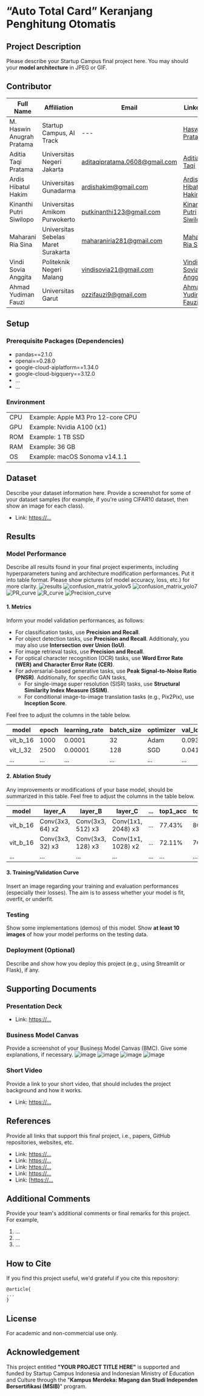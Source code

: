 # “Auto Total Card” Keranjang Penghitung Otomatis

## Project Description
Please describe your Startup Campus final project here. You may should your <b>model architecture</b> in JPEG or GIF.

## Contributor
| Full Name                | Affiliation                       | Email                          | LinkedIn                                       | Role          |
|--------------------------|-----------------------------------|--------------------------------|------------------------------------------------|---------------|
| M. Haswin Anugrah Pratama| Startup Campus, AI Track          | ---                            | [Haswin Pratama](https://www.linkedin.com/in/haswinpratama/)   | Supervisor |
| Aditia Taqi Pratama      | Universitas Negeri Jakarta        | aditaqipratama.0608@gmail.com | [Aditia Taqi](http://www.linkedin.com/in/aditaqip)             | Team Lead  |
| Ardis Hibatul Hakim      | Universitas Gunadarma             | ardishakim@gmail.com | [Ardis Hibatul Hakim](https://www.linkedin.com/in/ardis-hibatul-hakim/) | Team Member |
| Kinanthi Putri Siwilopo  | Universitas Amikom Purwokerto | putkinanthi123@gmail.com | [Kinanthi Putri Siwilopo](https://www.linkedin.com/in/kinanthi-putri-siwilopo-b88b9b217/) | Team Member  |
| Maharani Ria Sina     | Universitas Sebelas Maret Surakarta| maharaniria281@gmail.com | [Maharani Ria Sina](https://www.linkedin.com/in/maharani-ria-sina-893620237/) | Team Member |
| Vindi Sovia Anggita      | Politeknik Negeri Malang        | vindisovia21@gmail.com | [Vindi Sovia Anggita](https://www.linkedin.com/in/vindi-sovia-anggita/) | Team Member |
| Ahmad Yudiman Fauzi      | Universitas Garut               | ozzifauzi9@gmail.com | [Ahmad Yudiman Fauzi](https://www.linkedin.com/in/ahmad-yudiman-fauzi-02665a22a/) | Team Member |

## Setup
### Prerequisite Packages (Dependencies)
- pandas==2.1.0
- openai==0.28.0
- google-cloud-aiplatform==1.34.0
- google-cloud-bigquery==3.12.0
- ...
- ...

### Environment
| | |
| --- | --- |
| CPU | Example: Apple M3 Pro 12-core CPU |
| GPU | Example: Nvidia A100 (x1) |
| ROM | Example: 1 TB SSD |
| RAM | Example: 36 GB |
| OS | Example: macOS Sonoma v14.1.1 |

## Dataset
Describe your dataset information here. Provide a screenshot for some of your dataset samples (for example, if you're using CIFAR10 dataset, then show an image for each class).
- Link: [https://...](https://app.roboflow.com/finalproject-uucte/keranjang-deteksi/16)

## Results
### Model Performance
Describe all results found in your final project experiments, including hyperparameters tuning and architecture modification performances. Put it into table format. Please show pictures (of model accuracy, loss, etc.) for more clarity.
![results](https://github.com/VindiSovia/AutoTotalCard/assets/105348760/910b66f4-a0c9-4c5d-8369-9fbf70734bea)
![confusion_matrix_yolov5](https://github.com/VindiSovia/AutoTotalCard/assets/105348760/71f8461e-8dd6-4163-a068-61d03b34a556)
![confusion_matrix_yolo7](https://github.com/VindiSovia/AutoTotalCard/assets/105348760/fd183f3e-ee3b-4b6a-aadd-99de6ec59c22)
![PR_curve](https://github.com/VindiSovia/AutoTotalCard/assets/105348760/bb854481-ea16-42c7-9745-3a1018b52eb1)
![R_curve](https://github.com/VindiSovia/AutoTotalCard/assets/105348760/9c4653ce-7e6b-46c7-bccf-dfe155d11f3d)
![Precision_curve](https://github.com/VindiSovia/AutoTotalCard/assets/105348760/3d89251b-c2bf-4775-8194-d1895a76e652)


#### 1. Metrics
Inform your model validation performances, as follows:
- For classification tasks, use **Precision and Recall**.
- For object detection tasks, use **Precision and Recall**. Additionaly, you may also use **Intersection over Union (IoU)**.
- For image retrieval tasks, use **Precision and Recall**.
- For optical character recognition (OCR) tasks, use **Word Error Rate (WER) and Character Error Rate (CER)**.
- For adversarial-based generative tasks, use **Peak Signal-to-Noise Ratio (PNSR)**. Additionally, for specific GAN tasks,
  - For single-image super resolution (SISR) tasks, use **Structural Similarity Index Measure (SSIM)**.
  - For conditional image-to-image translation tasks (e.g., Pix2Pix), use **Inception Score**.

Feel free to adjust the columns in the table below.

| model | epoch | learning_rate | batch_size | optimizer | val_loss | val_precision | val_recall | ... |
| --- | --- | --- | --- | --- | --- | --- | --- | --- |
| vit_b_16 | 1000 |  0.0001 | 32 | Adam | 0.093 | 88.34% | 84.15% | ... |
| vit_l_32 | 2500 | 0.00001 | 128 | SGD | 0.041 | 90.19% | 87.55% | ... |
| ... | ... | ... | ... | ... | ... | ... | ... | ... | 

#### 2. Ablation Study
Any improvements or modifications of your base model, should be summarized in this table. Feel free to adjust the columns in the table below.

| model | layer_A | layer_B | layer_C | ... | top1_acc | top5_acc |
| --- | --- | --- | --- | --- | --- | --- |
| vit_b_16 | Conv(3x3, 64) x2 | Conv(3x3, 512) x3 | Conv(1x1, 2048) x3 | ... | 77.43% | 80.08% |
| vit_b_16 | Conv(3x3, 32) x3 | Conv(3x3, 128) x3 | Conv(1x1, 1028) x2 | ... | 72.11% | 76.84% |
| ... | ... | ... | ... | ... | ... | ... |

#### 3. Training/Validation Curve
Insert an image regarding your training and evaluation performances (especially their losses). The aim is to assess whether your model is fit, overfit, or underfit.
 
### Testing
Show some implementations (demos) of this model. Show **at least 10 images** of how your model performs on the testing data.

### Deployment (Optional)
Describe and show how you deploy this project (e.g., using Streamlit or Flask), if any.

## Supporting Documents
### Presentation Deck
- Link: [https://...](https://www.canva.com/design/DAF0gqaiBM4/wF7b4IWyKLsN5bwico1WuQ/edit)

### Business Model Canvas
Provide a screenshot of your Business Model Canvas (BMC). Give some explanations, if necessary.
![image](https://github.com/VindiSovia/AutoTotalCard/assets/105348760/c9dc0e7b-6ece-4d2b-bca7-2d1c6223b221)
![image](https://github.com/VindiSovia/AutoTotalCard/assets/105348760/f8946bab-d68b-43d7-9b09-c690854d8535)
![image](https://github.com/VindiSovia/AutoTotalCard/assets/105348760/8f08e275-96a2-4275-a64e-0c0a6cb69ee4)
![image](https://github.com/VindiSovia/AutoTotalCard/assets/105348760/5c7ef3a1-e1e8-4c55-a265-e5b2f50354ca)


### Short Video
Provide a link to your short video, that should includes the project background and how it works.
- Link: [https://...](https://drive.google.com/file/d/12eAYVySzJIBRrIhakdJoGINoz6rko_WW/view?usp=drivesdk)

## References
Provide all links that support this final project, i.e., papers, GitHub repositories, websites, etc.
- Link: [https://...](https://github.com/ultralytics/yolov5)
- Link: [https://...](https://www.businessinsider.com/how-british-startup-helped-uk-largest-retailers-luxury-improve-sales-2021-1)
- Link: [https://...](https://ieeexplore.ieee.org/Xplore/home.jsp)
- Link: [https://...](https://www.annualreports.com/HostedData/AnnualReportArchive/r/NYSE_RBS_2018.pdf)
- Link: [[https://...](https://www.statista.com/statistics/617136/digital-population-worldwide/#:~:text=Worldwide%20digital%20population%202023&text=As%20of%20October%202023%2C%20there,population%2C%20were%20social%20media%20users)

## Additional Comments
Provide your team's additional comments or final remarks for this project. For example,
1. ...
2. ...
3. ...

## How to Cite
If you find this project useful, we'd grateful if you cite this repository:
```
@article{
...
}
```

## License
For academic and non-commercial use only.

## Acknowledgement
This project entitled <b>"YOUR PROJECT TITLE HERE"</b> is supported and funded by Startup Campus Indonesia and Indonesian Ministry of Education and Culture through the "**Kampus Merdeka: Magang dan Studi Independen Bersertifikasi (MSIB)**" program.
